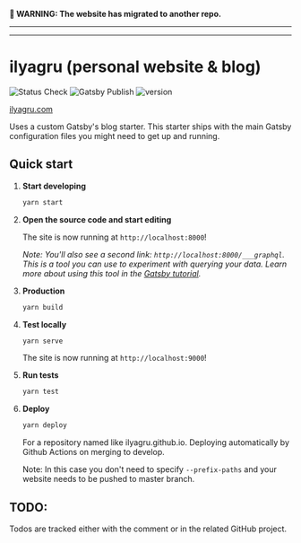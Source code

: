 **🚨 WARNING: The website has migrated to another repo.**

---

---

# ilyagru (personal website & blog)

![Status Check](https://github.com/ilyagru/ilyagru.github.io/workflows/Status%20Check/badge.svg) ![Gatsby Publish](https://github.com/ilyagru/ilyagru.github.io/workflows/Gatsby%20Publish/badge.svg) ![version](https://img.shields.io/badge/version-4.1.0-blue)

[ilyagru.com](https://ilyagru.com)

Uses a custom Gatsby's blog starter. This starter ships with the main Gatsby configuration files you might need to get up and running.

## Quick start

1.  **Start developing**

    ```bash
    yarn start
    ```

1.  **Open the source code and start editing**

    The site is now running at `http://localhost:8000`!

    _Note: You'll also see a second link: _`http://localhost:8000/___graphql`_. This is a tool you can use to experiment with querying your data. Learn more about using this tool in the [Gatsby tutorial](https://www.gatsbyjs.org/tutorial/part-five/#introducing-graphiql)._

1.  **Production**

    ```bash
    yarn build
    ```

1.  **Test locally**

    ```bash
    yarn serve
    ```

    The site is now running at `http://localhost:9000`!

1.  **Run tests**

    ```bash
    yarn test
    ```

1.  **Deploy**

    ```bash
    yarn deploy
    ```

    For a repository named like ilyagru.github.io. Deploying automatically by Github Actions on merging to develop.

    Note: In this case you don't need to specify `--prefix-paths` and your website needs to be pushed to master branch.

## TODO:

Todos are tracked either with the comment or in the related GitHub project.
